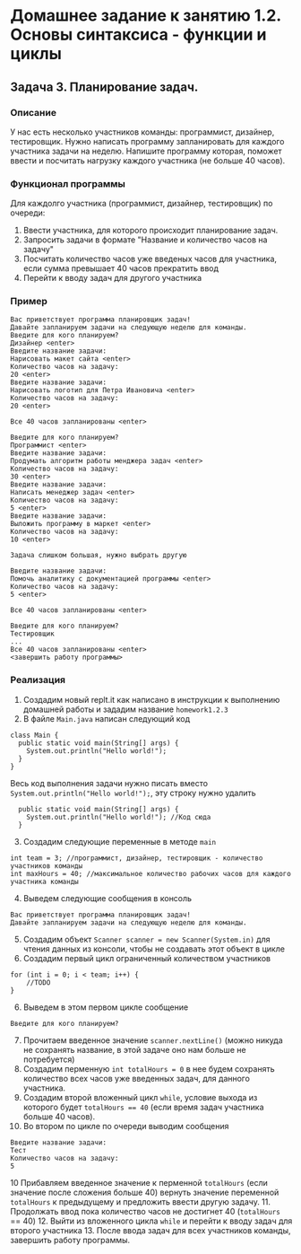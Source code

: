 # Домашнее задание к занятию 1.2. Основы синтаксиса - функции и циклы
## Задача 3. Планирование задач.

### Описание
У нас есть несколько участников команды: программист, дизайнер, тестировщик. Нужно написать программу запланировать для каждого участника задачи на неделю.
Напишите программу которая, поможет ввести и посчитать нагрузку каждого участника (не больше 40 часов).

### Функционал программы
Для каждолго участника (программист, дизайнер, тестировщик) по очереди:
1. Ввести участника, для которого происходит планирование задач.
2. Запросить задачи в формате "Название и количество часов на задачу"
3. Посчитать количество часов уже введеных часов для участника, если сумма превышает 40 часов прекратить ввод
4. Перейти к вводу задач для другого участника

### Пример
```
Вас приветствует программа планировщик задач!
Давайте запланируем задачи на следующую неделю для команды.
Введите для кого планируем?
Дизайнер <enter>
Введите название задачи:
Нарисовать макет сайта <enter>
Количество часов на задачу:
20 <enter>
Введите название задачи:
Нарисовать логотип для Петра Ивановича <enter>
Количество часов на задачу:
20 <enter>

Все 40 часов запланированы <enter>

Введите для кого планируем?
Программист <enter>
Введите название задачи:
Продумать алгоритм работы менджера задач <enter>
Количество часов на задачу:
30 <enter>
Введите название задачи:
Написать менеджер задач <enter>
Количество часов на задачу:
5 <enter>
Введите название задачи:
Выложить программу в маркет <enter>
Количество часов на задачу:
10 <enter>

Задача слишком большая, нужно выбрать другую

Введите название задачи:
Помочь аналитику с документацией программы <enter>
Количество часов на задачу:
5 <enter>

Все 40 часов запланированы <enter>

Введите для кого планируем?
Тестировщик
...
Все 40 часов запланированы <enter>
<завершить работу программы>
```

### Реализация
1. Создадим новый replt.it как написано в инструкции к выполнению домашней работы и зададим название `homework1.2.3`
2. В файле `Main.java` написан следующий код
```
class Main {
  public static void main(String[] args) {
    System.out.println("Hello world!");
  }
}
``` 
Весь код выполнения задачи нужно писать вместо `System.out.println("Hello world!");`, эту строку нужно удалить
```
  public static void main(String[] args) {
    System.out.println("Hello world!"); //Код сюда
  }
```
3. Создадим следующие переменные в методе `main`
```
int team = 3; //программист, дизайнер, тестировщик - количество участников команды
int maxHours = 40; //максимальное количество рабочих часов для каждого участника команды
```
4. Выведем следующие сообщения в консоль
```
Вас приветствует программа планировщик задач!
Давайте запланируем задачи на следующую неделю для команды.
```
5. Создадим объект `Scanner scanner = new Scanner(System.in)` для чтения данных из консоли, чтобы не создавать этот объект в цикле
6. Создадим первый цикл ограниченный количеством участников
```
for (int i = 0; i < team; i++) {
    //TODO
}
```
6. Выведем в этом первом цикле сообщение
```
Введите для кого планируем?
```
7. Прочитаем введенное значение `scanner.nextLine()` (можно никуда не сохранять название, в этой задаче оно нам больше не потребуется)
8. Создадим перменную `int totalHours = 0` в нее будем сохранять количество всех часов уже введенных задач, для данного участника.
9. Создадим второй вложенный цикл `while`, условие выхода из которого будет `totalHours == 40` (если время задач участника больше 40 часов).
9. Во втором по цикле по очереди выводим сообщения
```
Введите название задачи:
Тест
Количество часов на задачу:
5
```
10 Прибавляем введенное значение к перменной `totalHours` (если значение после сложения больше 40) вернуть значение переменной `totalHours`
к предыдущему и предложить ввести другую задачу.
11. Продолжать ввод пока количество часов не достигнет 40 (`totalHours` == 40)
12. Выйти из вложенного цикла `while` и перейти к вводу задач для второго участника
13. После ввода задач для всех участников команды, завершить работу программы.

